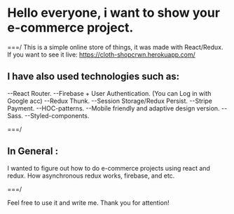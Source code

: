 # Hello everyone, i want to show your e-commerce project.

===/ This is a simple online store of things, it was made with React/Redux.
If you want to see it live: https://cloth-shopcrwn.herokuapp.com/

## I have also used technologies such as:

--React Router.
--Firebase + User Authentication. (You can Log in with Google acc)
--Redux Thunk.
--Session Storage/Redux Persist.
--Stripe Payment.
--HOC-patterns.
--Mobile friendly and adaptive design version.
--Sass.
--Styled-components.

===/

## In General :

I wanted to figure out how to do e-commerce projects using react and redux.
How asynchronous redux works, firebase, and etc.

===/

Feel free to use it and write me. Thank you for attention!
